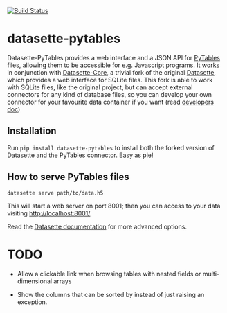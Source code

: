 [![Build Status](https://travis-ci.org/PyTables/datasette-pytables.svg?branch=master)](https://travis-ci.org/PyTables/datasette-pytables)


# datasette-pytables

Datasette-PyTables provides a web interface and a JSON API for [PyTables](https://github.com/PyTables/PyTables) files, allowing them to be accessible for e.g. Javascript programs. It works in conjunction with [Datasette-Core](https://github.com/PyTables/datasette-core), a trivial fork of the original [Datasette](https://github.com/simonw/datasette), which provides a web interface for SQLite files.  This fork is able to work with SQLite files, like the original project, but can accept external connectors for any kind of database files, so you can develop your own connector for your favourite data container if you want (read [developers doc](https://github.com/PyTables/datasette-pytables/blob/master/DEVELOPERS.md))

## Installation

Run `pip install datasette-pytables` to install both the forked version of Datasette and the PyTables connector. Easy as pie!

## How to serve PyTables files

    datasette serve path/to/data.h5

This will start a web server on port 8001; then you can access to your data visiting [http://localhost:8001/](http://localhost:8001/)

Read the [Datasette documentation](http://datasette.readthedocs.io/en/latest/) for more advanced options.

# TODO

* Allow a clickable link when browsing tables with nested fields or multi-dimensional arrays

* Show the columns that can be sorted by instead of just raising an exception.
